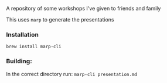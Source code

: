 A repository of some workshops I've given to friends and family

This uses `marp` to generate the presentations

### Installation
`brew install marp-cli`

### Building:
In the correct directory run:
`marp-cli presentation.md`
